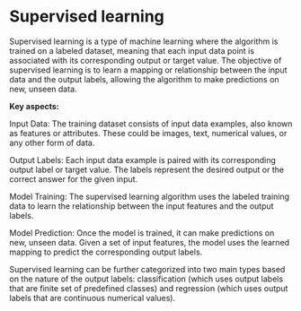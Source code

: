 # Supervised learning

Supervised learning is a type of machine learning where the algorithm is trained on a labeled dataset, meaning that each input data point is associated with its corresponding output or target value. The objective of supervised learning is to learn a mapping or relationship between the input data and the output labels, allowing the algorithm to make predictions on new, unseen data.

**Key aspects:**

Input Data: The training dataset consists of input data examples, also known as features or attributes. These could be images, text, numerical values, or any other form of data.

Output Labels: Each input data example is paired with its corresponding output label or target value. The labels represent the desired output or the correct answer for the given input.

Model Training: The supervised learning algorithm uses the labeled training data to learn the relationship between the input features and the output labels.

Model Prediction: Once the model is trained, it can make predictions on new, unseen data. Given a set of input features, the model uses the learned mapping to predict the corresponding output labels.

Supervised learning can be further categorized into two main types based on the nature of the output labels: classification (which uses output labels that are finite set of predefined classes) and regression (which uses output labels that are continuous numerical values).
